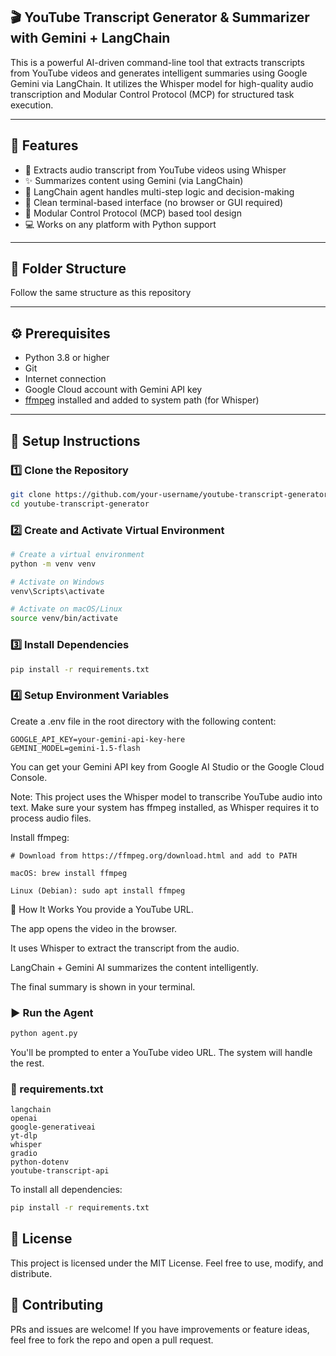 ## 🎬 YouTube Transcript Generator & Summarizer with Gemini + LangChain

This is a powerful AI-driven command-line tool that extracts transcripts from YouTube videos and generates intelligent summaries using Google Gemini via LangChain. It utilizes the Whisper model for high-quality audio transcription and Modular Control Protocol (MCP) for structured task execution.

---

## 🚀 Features

- 🎥 Extracts audio transcript from YouTube videos using Whisper
- ✨ Summarizes content using Gemini (via LangChain)
- 🧠 LangChain agent handles multi-step logic and decision-making
- 💬 Clean terminal-based interface (no browser or GUI required)
- 🧩 Modular Control Protocol (MCP) based tool design
- 💻 Works on any platform with Python support

---

## 📁 Folder Structure

Follow the same structure as this repository

---

## ⚙️ Prerequisites

- Python 3.8 or higher
- Git
- Internet connection
- Google Cloud account with Gemini API key
- [ffmpeg](https://ffmpeg.org/download.html) installed and added to system path (for Whisper)

---

## 🧪 Setup Instructions

### 1️⃣ Clone the Repository

```bash
git clone https://github.com/your-username/youtube-transcript-generator.git
cd youtube-transcript-generator
```
### 2️⃣ Create and Activate Virtual Environment
```bash
# Create a virtual environment
python -m venv venv

# Activate on Windows
venv\Scripts\activate

# Activate on macOS/Linux
source venv/bin/activate
```
### 3️⃣ Install Dependencies
```bash
pip install -r requirements.txt
```
### 4️⃣ Setup Environment Variables
Create a .env file in the root directory with the following content:

```env
GOOGLE_API_KEY=your-gemini-api-key-here
GEMINI_MODEL=gemini-1.5-flash
```
You can get your Gemini API key from Google AI Studio or the Google Cloud Console.

Note: This project uses the Whisper model to transcribe YouTube audio into text. Make sure your system has ffmpeg installed, as Whisper requires it to process audio files.

Install ffmpeg:
```
# Download from https://ffmpeg.org/download.html and add to PATH

macOS: brew install ffmpeg

Linux (Debian): sudo apt install ffmpeg
```

🧠 How It Works
You provide a YouTube URL.

The app opens the video in the browser.

It uses Whisper to extract the transcript from the audio.

LangChain + Gemini AI summarizes the content intelligently.

The final summary is shown in your terminal.

### ▶️ Run the Agent
```bash
python agent.py
```
You'll be prompted to enter a YouTube video URL. The system will handle the rest.


### 🧾 requirements.txt
```
langchain
openai
google-generativeai
yt-dlp
whisper
gradio
python-dotenv
youtube-transcript-api

```

To install all dependencies:

```bash
pip install -r requirements.txt
```

## 📄 License

This project is licensed under the MIT License. Feel free to use, modify, and distribute.

## 🙌 Contributing

PRs and issues are welcome! If you have improvements or feature ideas, feel free to fork the repo and open a pull request.
